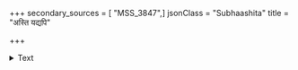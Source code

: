 +++
secondary_sources = [ "MSS_3847",]
jsonClass = "Subhaashita"
title = "अस्ति यद्यपि"

+++

<details><summary>Text</summary>

अस्ति यद्यपि सर्वत्र नीरं नीरजराजितम्।  
मोदते न तु हंसस्य मानसं मानसं विना॥
</details>
